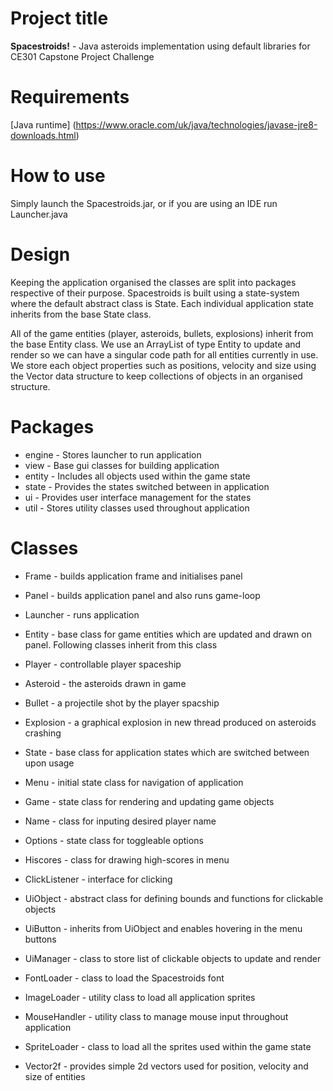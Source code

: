 # Project title
**Spacestroids!** - Java asteroids implementation using default libraries for CE301 Capstone Project Challenge

# Requirements
[Java runtime] (https://www.oracle.com/uk/java/technologies/javase-jre8-downloads.html)

# How to use
Simply launch the Spacestroids.jar, or if you are using an IDE run Launcher.java

# Design
Keeping the application organised the classes are split into packages respective of their purpose. Spacestroids is
built using a state-system where the default abstract class is State. Each individual application state inherits from the
base State class. 

All of the game entities (player, asteroids, bullets, explosions) inherit from the base Entity class. We use an ArrayList
of type Entity to update and render so we can have a singular code path for all entities currently in use. We store each
object properties such as positions, velocity and size using the Vector data structure to keep collections of objects
in an organised structure.

# Packages
* engine - Stores launcher to run application
 * view - Base gui classes for building application
* entity - Includes all objects used within the game state
* state - Provides the states switched between in application
 * ui - Provides user interface management for the states
* util - Stores utility classes used throughout application

# Classes
* Frame - builds application frame and initialises panel
* Panel - builds application panel and also runs game-loop
* Launcher - runs application

* Entity - base class for game entities which are updated and drawn on panel. Following classes inherit from this class
* Player - controllable player spaceship
* Asteroid - the asteroids drawn in game
* Bullet - a projectile shot by the player spacship
* Explosion - a graphical explosion in new thread produced on asteroids crashing

* State - base class for application states which are switched between upon usage
* Menu - initial state class for navigation of application
* Game - state class for rendering and updating game objects
* Name - class for inputing desired player name
* Options - state class for toggleable options
* Hiscores - class for drawing high-scores in menu
 * ClickListener - interface for clicking
 * UiObject - abstract class for defining bounds and functions for clickable objects
 * UiButton - inherits from UiObject and enables hovering in the menu buttons
 * UiManager - class to store list of clickable objects to update and render

* FontLoader - class to load the Spacestroids font
* ImageLoader - utility class to load all application sprites
* MouseHandler - utility class to manage mouse input throughout application
* SpriteLoader - class to load all the sprites used within the game state
* Vector2f - provides simple 2d vectors used for position, velocity and size of entities

